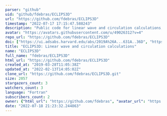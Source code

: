 ```yaml
---
parser: "github"
uid: "github/fdebras/ECLIPS3D"
url: "https://github.com/fdebras/ECLIPS3D"
timestamp: "2022-07-17 17:15:47.588243"
description: "Public code for linear wave and circulation calculations, developed originally for planetary atmospheres."
avatar: "https://avatars.githubusercontent.com/u/49026312?v=4"
repo_url: "https://github.com/fdebras/ECLIPS3D"
doi: ["https://ui.adsabs.harvard.edu/abs/2019A%26A...631A..36D", "https://ui.adsabs.harvard.edu/abs/2019ascl.soft10008D/abstract"]
title: "ECLIPS3D: Linear wave and circulation calculations"
name: "ECLIPS3D"
full_name: "fdebras/ECLIPS3D"
html_url: "https://github.com/fdebras/ECLIPS3D"
created_at: "2019-03-28T11:05:38Z"
updated_at: "2022-02-13T14:05:02Z"
clone_url: "https://github.com/fdebras/ECLIPS3D.git"
size: 2057
stargazers_count: 3
watchers_count: 3
language: "Fortran"
subscribers_count: 2
owner: {"html_url": "https://github.com/fdebras", "avatar_url": "https://avatars.githubusercontent.com/u/49026312?v=4", "login": "fdebras", "type": "User"}
date: "2022-07-18 21:23:32.244863"
---
```

